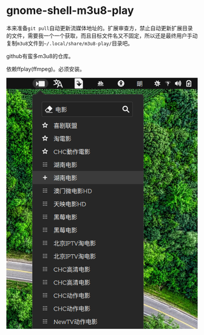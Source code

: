 # gnome-shell-m3u8-play

本来准备`git pull`自动更新流媒体地址的。扩展审查方，禁止自动更新扩展目录的文件，需要我一个一个获取，而且目标文件名又不固定，所以还是最终用户手动复制`m3u8`文件到`~/.local/share/m3u8-play/`目录吧。

github有蛮多m3u8的仓库。

依赖ffplay(ffmpeg)。必须安装。

![](screenshot.png)
